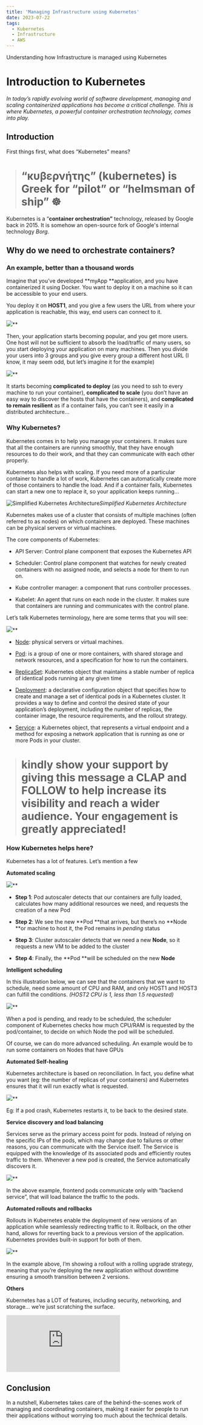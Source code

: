 ```yaml
---
title: 'Managing Infrastructure using Kubernetes'
date: 2023-07-22
tags:
  - Kubernetes
  - Infrastructure
  - AWS
---
```


Understanding how Infrastructure is managed using Kubernetes

# Introduction to Kubernetes

*In today’s rapidly evolving world of software development, managing and scaling containerized applications has become a critical challenge. This is where Kubernetes, a powerful container orchestration technology, comes into play.*


## Introduction

First things first, what does “Kubernetes” means?
> # “κυβερνήτης” (kubernetes) is Greek for “pilot” or “helmsman of ship” ☸

Kubernetes is a “**container orchestration”** technology, released by Google back in 2015. It is somehow an open-source fork of Google's internal technology *Borg*.

## Why do we need to orchestrate containers?

### An example, better than a thousand words

Imagine that you’ve developed **myApp **application, and you have containerized it using Docker. You want to deploy it on a machine so it can be accessible to your end users.

You deploy it on **HOST1**, and you give a few users the URL from where your application is reachable, this way, end users can connect to it.

![](https://medium2.global.ssl.fastly.net/max/4160/1*byx8qbMj7AWJEJvcYWfCjQ.png)**

Then, your application starts becoming popular, and you get more users. One host will not be sufficient to absorb the load/traffic of many users, so you start deploying your application on many machines. Then you divide your users into 3 groups and you give every group a different host URL (I know, it may seem odd, but let’s imagine it for the example)

![](https://medium2.global.ssl.fastly.net/max/4232/1*VxYQc63V5ZBj__JgdcNudQ.png)**

It starts becoming **complicated to deploy** (as you need to ssh to every machine to run your container), **complicated to scale** (you don’t have an easy way to discover the hosts that have the containers), and **complicated to remain resilient** as if a container fails, you can’t see it easily in a distributed architecture…

### **Why Kubernetes?**

Kubernetes comes in to help you manage your containers. It makes sure that all the containers are running smoothly, that they have enough resources to do their work, and that they can communicate with each other properly.

Kubernetes also helps with scaling. If you need more of a particular container to handle a lot of work, Kubernetes can automatically create more of those containers to handle the load. And if a container fails, Kubernetes can start a new one to replace it, so your application keeps running...

![Simplified Kubernetes Architecture](https://medium2.global.ssl.fastly.net/max/2000/1*t-eAXo5nucjcHKJkYI5UTw.png)*Simplified Kubernetes Architecture*

Kubernetes makes use of a cluster that consists of multiple machines (often referred to as nodes) on which containers are deployed. These machines can be physical servers or virtual machines.

The core components of Kubernetes:

* API Server: Control plane component that exposes the Kubernetes API

* Scheduler: Control plane component that watches for newly created containers with no assigned node, and selects a node for them to run on.

* Kube controller manager: a component that runs controller processes.

* Kubelet: An agent that runs on each node in the cluster. It makes sure that containers are running and communicates with the control plane.

Let’s talk Kubernetes terminology, here are some terms that you will see:

![](https://medium2.global.ssl.fastly.net/max/2000/1*GFDCTi95gtp23o9x9LxCLg.png)**

* [Node](https://kubernetes.io/docs/concepts/architecture/nodes/): physical servers or virtual machines.

* [Pod](https://kubernetes.io/docs/concepts/workloads/pods/): is a group of one or more containers, with shared storage and network resources, and a specification for how to run the containers.

* [ReplicaSet](https://kubernetes.io/docs/concepts/workloads/controllers/replicaset/): Kubernetes object that maintains a stable number of replica of identical pods running at any given time

* [Deployment](https://kubernetes.io/docs/concepts/workloads/controllers/deployment/): a declarative configuration object that specifies how to create and manage a set of identical pods in a Kubernetes cluster. It provides a way to define and control the desired state of your application’s deployment, including the number of replicas, the container image, the resource requirements, and the rollout strategy.

* [Service](https://kubernetes.io/docs/concepts/services-networking/service/): a Kubernetes object, that represents a virtual endpoint and a method for exposing a network application that is running as one or more Pods in your cluster.
> # kindly show your support by giving this message a CLAP and FOLLOW to help increase its visibility and reach a wider audience. Your engagement is greatly appreciated!

### How Kubernetes helps here?

Kubernetes has a lot of features. Let’s mention a few

**Automated scaling**

![](https://medium2.global.ssl.fastly.net/max/2000/0*ntLMXEmn_KHnAb5l.gif)**

* **Step 1**: Pod autoscaler detects that our containers are fully loaded, calculates how many additional resources we need, and requests the creation of a new Pod

* **Step 2**: We see the new **Pod **that arrives, but there’s no **Node **or machine to host it, the Pod remains in *pending* status

* **Step 3**: Cluster autoscaler detects that we need a new **Node**, so it requests a new VM to be added to the cluster

* **Step 4**: Finally, the **Pod **will be scheduled on the new **Node**

**Intelligent scheduling**

In this illustration below, we can see that the containers that we want to schedule, need some amount of CPU and RAM, and only HOST1 and HOST3 can fulfill the conditions. *(HOST2 CPU is 1, less than 1.5 requested)*

![](https://medium2.global.ssl.fastly.net/max/2000/1*mIjDAnaQ5qLpsY7MTFVbTA.png)**

When a pod is pending, and ready to be scheduled, the scheduler component of Kubernetes checks how much CPU/RAM is requested by the pod/container, to decide on which Node the pod will be scheduled.

Of course, we can do more advanced scheduling. An example would be to run some containers on Nodes that have GPUs

**Automated Self-healing**

Kubernetes architecture is based on reconciliation. In fact, you define what you want (eg: the number of replicas of your containers) and Kubernetes ensures that it will run exactly what is requested.

![](https://medium2.global.ssl.fastly.net/max/2000/1*4V-8FJUOFpjRI2RxBWUbjw.png)**

Eg: If a pod crash, Kubernetes restarts it, to be back to the desired state.

**Service discovery and load balancing**

Services serve as the primary access point for pods. Instead of relying on the specific IPs of the pods, which may change due to failures or other reasons, you can communicate with the Service itself. The Service is equipped with the knowledge of its associated pods and efficiently routes traffic to them. Whenever a new pod is created, the Service automatically discovers it.

![](https://medium2.global.ssl.fastly.net/max/2000/1*orDvErsbwkgSsHyFobhAhA.png)**

In the above example, frontend pods communicate only with “backend service”, that will load balance the traffic to the pods.

**Automated rollouts and rollbacks**

Rollouts in Kubernetes enable the deployment of new versions of an application while seamlessly redirecting traffic to it. Rollback, on the other hand, allows for reverting back to a previous version of the application. Kubernetes provides built-in support for both of them.

![](https://medium2.global.ssl.fastly.net/max/2000/0*QR_JBOxW9Xqg-b2f.gif)**

In the example above, I’m showing a rollout with a rolling upgrade strategy, meaning that you’re deploying the new application without downtime ensuring a smooth transition between 2 versions.

**Others**

Kubernetes has a LOT of features, including security, networking, and storage... we’re just scratching the surface.

<iframe src="https://medium.com/media/7b529241311369a2ea183dfb8d721923" frameborder=0></iframe>

## Conclusion

In a nutshell, Kubernetes takes care of the behind-the-scenes work of managing and coordinating containers, making it easier for people to run their applications without worrying too much about the technical details.
